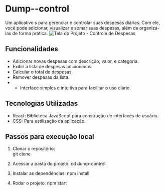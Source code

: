 # Dump--control

Um aplicativo s para gerenciar e controlar suas despesas diárias. Com ele, você pode adicionar, visualizar e somar suas despesas, além de organizá-las de forma prática.
![Tela do Projeto - Controle de Despesas](dump-control/src/images/app.png)
## Funcionalidades

- Adicionar novas despesas com descrição, valor,  e categoria.
- Exibir a lista de despesas adicionadas.
- Calcular o total de despesas.
- Remover despesas da lista.
- - Interface simples e intuitiva para facilitar o uso diário.

## Tecnologias Utilizadas

- React: Biblioteca JavaScript para construção de interfaces de usuário.
- CSS: Para estilização da aplicação.


## Passos para execução local
1. Clonar o repositório:  
git clone 

2. Acessar a pasta do projeto:
cd dump-control

3. Instalar as dependências:
npm install 

4. Rodar o projeto:
npm start
